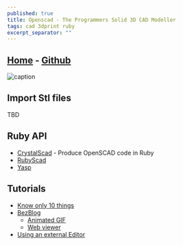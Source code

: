 ```yaml
---
published: true
title: Openscad - The Programmers Solid 3D CAD Modeller
tags: cad 3dprint ruby
excerpt_separator: ""
---
```

## [Home](http://www.openscad.org/) - [Github](https://github.com/openscad/openscad)

![caption](http://www.openscad.org/assets/img/screenshot.png)

## Import Stl files

TBD

## Ruby API
- [CrystalScad](https://github.com/jglauche/CrystalScad) - Produce OpenSCAD code in Ruby 
- [RubyScad ](https://www.thingiverse.com/thing:43094/)
- [Yasp](https://github.com/rsheldiii/YASP)

## Tutorials
- [Know only 10 things](https://cubehero.com/2013/11/19/know-only-10-things-to-be-dangerous-in-openscad/)
- [BezBlog](https://scottbezek.blogspot.com/2016/08/openscad-rendering-tricks-part-3-web.html)
	- [Animated GIF](https://scottbezek.blogspot.com/2016/05/openscad-rendering-tricks-part-1.html)
    - [Web viewer](https://scottbezek.blogspot.com/)
- [Using an external Editor](https://en.wikibooks.org/wiki/OpenSCAD_User_Manual/Using_an_external_Editor_with_OpenSCAD)
